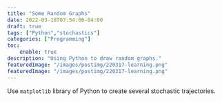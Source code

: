 ```yaml
---
title: "Some Random Graphs"
date: 2022-03-18T07:54:06-04:00
draft: true
tags: ["Python","stochastics"]
categories: ["Programming"]
toc:
    enable: true
description: "Using Python to draw random graphs."
featuredImage: "/images/postimg/220317-learning.png"
featuredImage: "/images/postimg/220317-learning.png"
---
```

<!--more-->
Use `matplotlib` library of Python to create several stochastic trajectories.